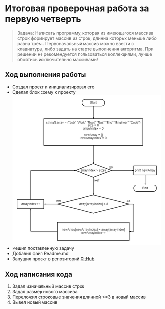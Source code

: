 # Итоговая проверочная работа за первую четверть

>Задача:
Написать программу, которая из имеющегося массива строк формирует массив из строк,
длинна которых меньше либо равна трём.. Первоначальный массив можно ввести с клавиатуры,
либо задать на старте выполнения алгоритма. При решении не рекомендуется пользоваться коллекциями,
лучше обойтись исключительно массивами!

## Ход выполнения работы
* Создал проект и инициализировал его
* Сделал блок схему к проекту ![Блок схема](/Block%20diagram/diagram.png)
* Решил поставленную задачу
* Добавил файл Readme.md 
* Запушил проект в репозиторий [GitHub](https://github.com/Mk00Ru/C-Test)

## Ход написания кода
1. Задал изначальный массив строк
2. Задал размер нового массива
3. Переложил строковые значения длинной <=3 в новый массив 
4. Вывел новый массив